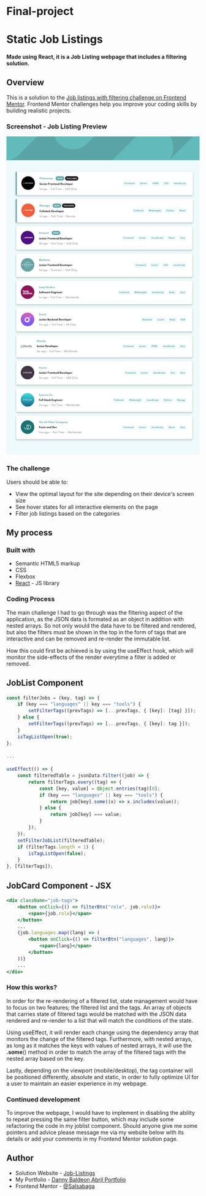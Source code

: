 # Final-project
# Static Job Listings

#### Made using React, it is a Job Listing webpage that includes a filtering solution.

## Overview

This is a solution to the [Job listings with filtering challenge on Frontend Mentor](https://www.frontendmentor.io/challenges/job-listings-with-filtering-ivstIPCt). Frontend Mentor challenges help you improve your coding skills by building realistic projects.

### Screenshot - Job Listing Preview

![](/public/images/JobListing-preview.png)

### The challenge

Users should be able to:

- View the optimal layout for the site depending on their device's screen size
- See hover states for all interactive elements on the page
- Filter job listings based on the categories

## My process

### Built with

- Semantic HTML5 markup
- CSS
- Flexbox
- [React](https://reactjs.org/) - JS library

### Coding Process

The main challenge I had to go through was the filtering aspect of the application, as the JSON data is formated as an object in addition with nested arrays. So not only would the data have to be filtered and rendered, but also the filters must be shown in the top in the form of tags that are interactive and can be removed and re-render the immutable list.

How this could first be achieved is by using the useEffect hook, which will monitor the side-effects of the render everytime a filter is added or removed.

## JobList Component

```js
const filterJobs = (key, tag) => {
    if (key === "languages" || key === "tools") {
        setFilterTags((prevTags) => [...prevTags, { [key]: [tag] }]);
    } else {
        setFilterTags((prevTags) => [...prevTags, { [key]: tag }]);
    }
    isTagListOpen(true);
};

...

useEffect(() => {
    const filteredTable = jsonData.filter((job) => {
        return filterTags.every((tag) => {
            const [key, value] = Object.entries(tag)[0];
            if (key === "languages" || key === "tools") {
                return job[key].some((x) => x.includes(value));
            } else {
                return job[key] === value;
            }
        });
    });
    setFilterJobList(filteredTable);
    if (filterTags.length < 1) {
        isTagListOpen(false);
    }
}, [filterTags]);
```

## JobCard Component - JSX

```jsx
<div className="job-tags">
	<button onClick={() => filterBtn("role", job.role)}>
		<span>{job.role}</span>
	</button>
	...
	{job.languages.map((lang) => (
		<button onClick={() => filterBtn("languages", lang)}>
			<span>{lang}</span>
		</button>
	))}
	...
</div>
```

### **How this works?**

In order for the re-rendering of a filtered list, state management would have to focus on two features; the filtered list and the tags. An array of objects that carries state of filtered tags would be matched with the JSON data rendered and re-render to a list that will match the conditions of the state.

Using useEffect, it will render each change using the dependency array that monitors the change of the filtered tags. Furthermore, with nested arrays, as long as it matches the keys with values of nested arrays, it will use the **.some**() method in order to match the array of the filtered tags with the nested array based on the key.

Lastly, depending on the viewport (mobile/desktop), the tag container will be positioned differently, absolute and static, in order to fully optimize UI for a user to maintain an easier experience in my webpage.

### Continued development

To improve the webpage, I would have to implement in disabling the ability to repeat pressing the same filter button, which may include some refactoring the code in my joblist component. Should anyone give me some pointers and advice please message me via my website below with its details or add your comments in my Frontend Mentor solution page.

## Author

- Solution Website - [Job-Listings](https://salsabaga.github.io/job-listings/)
- My Portfolio - [Danny Baldeon Abril Portfolio](https://salsabaga.github.io/dba_portfolio/)
- Frontend Mentor - [@Salsabaga](https://www.frontendmentor.io/profile/Salsabaga)
